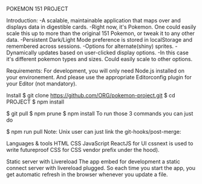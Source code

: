 POKEMON 151 PROJECT

Introduction:
-A scalable, maintainable application that maps over and displays data in digestible cards.
  -Right now, it's Pokemon. One could easily scale this up to more than the original 151 Pokemon, or tweak it to any other data.
-Persistent Dark/Light Mode preference is stored in localStorage and remembered across sessions.
-Options for alternate(shiny) sprites.
-Dynamically updates based on user-clicked display options.
  -In this case it's different pokemon types and sizes. Could easily scale to other options.

Requirements:
For development, you will only need Node.js installed on your environement. And please use the appropriate Editorconfig plugin for your Editor (not mandatory).

Install
$ git clone https://github.com/ORG/pokemon-project.git
$ cd PROJECT
$ npm install


$ git pull
$ npm prune
$ npm install
To run those 3 commands you can just do

$ npm run pull
Note: Unix user can just link the git-hooks/post-merge:

Languages & tools
HTML
CSS
JavaScript
ReactJS for UI
cssnext is used to write futureproof CSS for CSS vendor prefix under the hood).

Static server with Livereload
The app embed for development a static connect server with livereload plugged. So each time you start the app, you get automatic refresh in the browser whenever you update a file.
